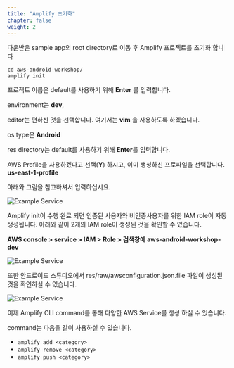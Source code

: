 ```yaml
---
title: "Amplify 초기화"
chapter: false
weight: 2
---
```


다운받은 sample app의 root directory로 이동 후 Amplify 프로젝트를 초기화 합니다

```shell
cd aws-android-workshop/
amplify init
```

프로젝트 이름은 default를 사용하기 위해 **Enter** 를 입력합니다. 

environment는 **dev**,

editor는 편하신 것을 선택합니다. 여기서는 **vim** 을 사용하도록 하겠습니다. 

os type은 **Android**

res directory는 default를 사용하기 위해 **Enter**를 입력합니다. 

AWS Profile을 사용하겠다고 선택(<b>Y</b>) 하시고, 이미 생성하신 프로파일을 선택합니다. **us-east-1-profile**

아래와 그림을 참고하셔서 입력하십시요.  

![Example Service](/images/amplifyinit.png)



Amplify init이 수행 완료 되면 인증된 사용자와 비인증사용자를 위한 IAM role이 자동생성됩니다. 아래와 같이 2개의 IAM role이 생성된 것을 확인할 수 있습니다. 

<b>AWS console > service > IAM > Role > 검색창에 aws-android-workshop-dev </b>

![Example Service](/images/iamauthrole.png)



또한 안드로이드 스튜디오에서 res/raw/awsconfiguration.json.file 파일이 생성된 것을 확인하실 수 있습니다. 

![Example Service](/images/jsonfile.png)



이제 Amplify CLI command를 통해 다양한 AWS Service를 생성 하실 수 있습니다. 

command는 다음을 같이 사용하실 수 있습니다.  

- `amplify add <category>`
- `amplify remove <category>`
- `amplify push <category>`

